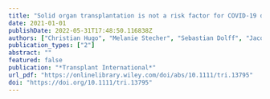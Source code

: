 ```yaml
---
title: "Solid organ transplantation is not a risk factor for COVID-19 disease outcome"
date: 2021-01-01
publishDate: 2022-05-31T17:48:50.116838Z
authors: ["Christian Hugo", "Melanie Stecher", "Sebastian Dolff", "Jacob Nattermann", "Jörg Vehreschild", "Theresa Hippchen", "Timm Westhoff", "Martina Bertolo", "Bernd Hohenstein", "Frank Hanses", "Christian Strassburg"]
publication_types: ["2"]
abstract: ""
featured: false
publication: "*Transplant International*"
url_pdf: "https://onlinelibrary.wiley.com/doi/abs/10.1111/tri.13795"
doi: "https://doi.org/10.1111/tri.13795"
---
```


